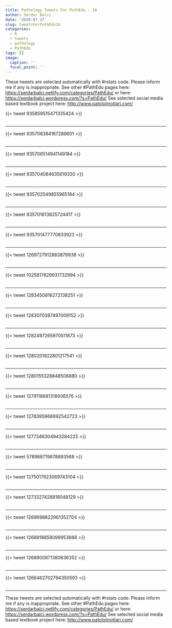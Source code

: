 ```yaml
---
title: Pathology Tweets For PathEdu - 16
author: Serdar Balci
date: '2020-07-17'
slug: tweetsForPathEdu16
categories:
  - R
  - tweets
  - pathology
  - PathEdu
tags: []
image:
  caption: ''
  focal_point: ''
---
```



These tweets are selected automatically with #rstats code. Please inform me if any is inappropriate.
See other #PathEdu pages here: https://serdarbalci.netlify.com/categories/PathEdu/  or here: https://serdarbalci.wordpress.com/?s=PathEdu/ 
See selected social media based textbook project here: http://www.patolojinotlari.com/

{{< tweet 935859515471335424 >}}
<br>
<br>
<hr>
{{< tweet 935708384187289601 >}}
<br>
<br>
<hr>
{{< tweet 935706514941149184 >}}
<br>
<br>
<hr>
{{< tweet 935704084635619330 >}}
<br>
<br>
<hr>
{{< tweet 935702549855965184 >}}
<br>
<br>
<hr>
{{< tweet 935701613825724417 >}}
<br>
<br>
<hr>
{{< tweet 935701477770833923 >}}
<br>
<br>
<hr>
{{< tweet 1269727912883879938 >}}
<br>
<br>
<hr>
{{< tweet 1025817829931732994 >}}
<br>
<br>
<hr>
{{< tweet 1283450816272138251 >}}
<br>
<br>
<hr>
{{< tweet 1283070387497009152 >}}
<br>
<br>
<hr>
{{< tweet 1282497265970511873 >}}
<br>
<br>
<hr>
{{< tweet 1280201922801217541 >}}
<br>
<br>
<hr>
{{< tweet 1280155328848506880 >}}
<br>
<br>
<hr>
{{< tweet 1279118681318936576 >}}
<br>
<br>
<hr>
{{< tweet 1278395968992542723 >}}
<br>
<br>
<hr>
{{< tweet 1277348304943284225 >}}
<br>
<br>
<hr>
{{< tweet 578988719878893568 >}}
<br>
<br>
<hr>
{{< tweet 1275017923069743104 >}}
<br>
<br>
<hr>
{{< tweet 1273327428816048129 >}}
<br>
<br>
<hr>
{{< tweet 1269698822961352704 >}}
<br>
<br>
<hr>
{{< tweet 1268918858099953666 >}}
<br>
<br>
<hr>
{{< tweet 1268900871380836352 >}}
<br>
<br>
<hr>
{{< tweet 1266462702794350593 >}}
<br>
<br>
<hr>


These tweets are selected automatically with #rstats code. Please inform me if any is inappropriate.
See other #PathEdu pages here: https://serdarbalci.netlify.com/categories/PathEdu/  or here: https://serdarbalci.wordpress.com/?s=PathEdu/ 
See selected social media based textbook project here: http://www.patolojinotlari.com/
